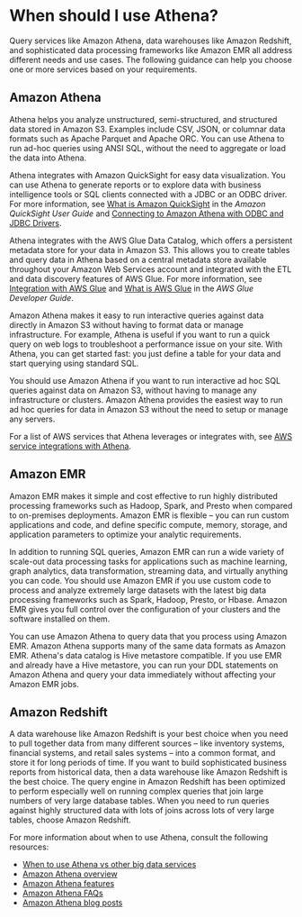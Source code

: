 # When should I use Athena?<a name="when-should-i-use-ate"></a>

Query services like Amazon Athena, data warehouses like Amazon Redshift, and sophisticated data processing frameworks like Amazon EMR all address different needs and use cases\. The following guidance can help you choose one or more services based on your requirements\.

## Amazon Athena<a name="when-should-i-use-athena"></a>

Athena helps you analyze unstructured, semi\-structured, and structured data stored in Amazon S3\. Examples include CSV, JSON, or columnar data formats such as Apache Parquet and Apache ORC\. You can use Athena to run ad\-hoc queries using ANSI SQL, without the need to aggregate or load the data into Athena\.

Athena integrates with Amazon QuickSight for easy data visualization\. You can use Athena to generate reports or to explore data with business intelligence tools or SQL clients connected with a JDBC or an ODBC driver\. For more information, see [What is Amazon QuickSight](https://docs.aws.amazon.com/quicksight/latest/user/welcome.html) in the *Amazon QuickSight User Guide* and [Connecting to Amazon Athena with ODBC and JDBC Drivers](athena-bi-tools-jdbc-odbc.md)\.

Athena integrates with the AWS Glue Data Catalog, which offers a persistent metadata store for your data in Amazon S3\. This allows you to create tables and query data in Athena based on a central metadata store available throughout your Amazon Web Services account and integrated with the ETL and data discovery features of AWS Glue\. For more information, see [Integration with AWS Glue](glue-athena.md) and [What is AWS Glue](https://docs.aws.amazon.com/glue/latest/dg/what-is-glue.html) in the *AWS Glue Developer Guide*\.

Amazon Athena makes it easy to run interactive queries against data directly in Amazon S3 without having to format data or manage infrastructure\. For example, Athena is useful if you want to run a quick query on web logs to troubleshoot a performance issue on your site\. With Athena, you can get started fast: you just define a table for your data and start querying using standard SQL\.

You should use Amazon Athena if you want to run interactive ad hoc SQL queries against data on Amazon S3, without having to manage any infrastructure or clusters\. Amazon Athena provides the easiest way to run ad hoc queries for data in Amazon S3 without the need to setup or manage any servers\.

For a list of AWS services that Athena leverages or integrates with, see [AWS service integrations with Athena](athena-aws-service-integrations.md)\. 

## Amazon EMR<a name="when-should-i-use-emr"></a>

Amazon EMR makes it simple and cost effective to run highly distributed processing frameworks such as Hadoop, Spark, and Presto when compared to on\-premises deployments\. Amazon EMR is flexible – you can run custom applications and code, and define specific compute, memory, storage, and application parameters to optimize your analytic requirements\.

In addition to running SQL queries, Amazon EMR can run a wide variety of scale\-out data processing tasks for applications such as machine learning, graph analytics, data transformation, streaming data, and virtually anything you can code\. You should use Amazon EMR if you use custom code to process and analyze extremely large datasets with the latest big data processing frameworks such as Spark, Hadoop, Presto, or Hbase\. Amazon EMR gives you full control over the configuration of your clusters and the software installed on them\.

You can use Amazon Athena to query data that you process using Amazon EMR\. Amazon Athena supports many of the same data formats as Amazon EMR\. Athena's data catalog is Hive metastore compatible\. If you use EMR and already have a Hive metastore, you can run your DDL statements on Amazon Athena and query your data immediately without affecting your Amazon EMR jobs\.

## Amazon Redshift<a name="when-should-i-use-redshift"></a>

A data warehouse like Amazon Redshift is your best choice when you need to pull together data from many different sources – like inventory systems, financial systems, and retail sales systems – into a common format, and store it for long periods of time\. If you want to build sophisticated business reports from historical data, then a data warehouse like Amazon Redshift is the best choice\. The query engine in Amazon Redshift has been optimized to perform especially well on running complex queries that join large numbers of very large database tables\. When you need to run queries against highly structured data with lots of joins across lots of very large tables, choose Amazon Redshift\.

For more information about when to use Athena, consult the following resources:
+ [When to use Athena vs other big data services](http://aws.amazon.com/athena/faqs/#When_to_use_Athena_vs_other_big_data_services) 
+ [Amazon Athena overview](http://aws.amazon.com/athena/) 
+ [Amazon Athena features](http://aws.amazon.com/athena/features/) 
+ [Amazon Athena FAQs](http://aws.amazon.com/athena/faqs/)
+ [Amazon Athena blog posts](http://aws.amazon.com/athena/resources/#Blog_posts) 